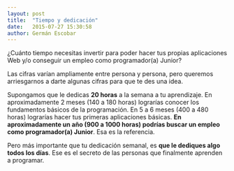 ```yaml
---
layout: post
title:  "Tiempo y dedicación"
date:   2015-07-27 15:30:58
author: Germán Escobar
---
```


¿Cuánto tiempo necesitas invertir para poder hacer tus propias aplicaciones Web y/o conseguir un empleo como programador(a) Junior?

Las cifras varían ampliamente entre persona y persona, pero queremos arriesgarnos a darte algunas cifras para que te des una idea.

Supongamos que le dedicas **20 horas** a la semana a tu aprendizaje. En aproximadamente 2 meses (140 a 180 horas) lograrías conocer los fundamentos básicos de la programación. En 5 a 6 meses (400 a 480 horas) lograrías hacer tus primeras aplicaciones básicas.  **En aproximadamente un año (900 a 1000 horas) podrías buscar un empleo como programador(a) Junior**. Esa es la referencia.

Pero más importante que tu dedicación semanal, es **que le dediques algo todos los días**. Ese es el secreto de las personas que finalmente aprenden a programar.